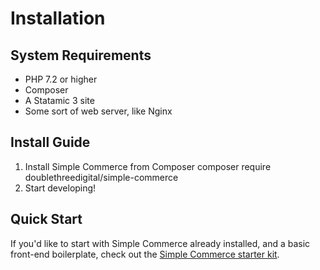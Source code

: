 # Installation 

## System Requirements
* PHP 7.2 or higher
* Composer
* A Statamic 3 site
* Some sort of web server, like Nginx

## Install Guide
1. Install Simple Commerce from Composer composer require doublethreedigital/simple-commerce
2. Start developing!

## Quick Start
If you'd like to start with Simple Commerce already installed, and a basic front-end boilerplate, check out the [Simple Commerce starter kit](https://github.com/doublethreedigital/simple-commerce-starter).